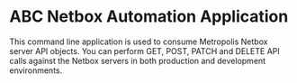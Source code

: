 # ABC Netbox Automation Application

This command line application is used to consume Metropolis Netbox server API objects. You can perform GET, POST, PATCH and DELETE API calls against the Netbox servers in both production and development environments.
